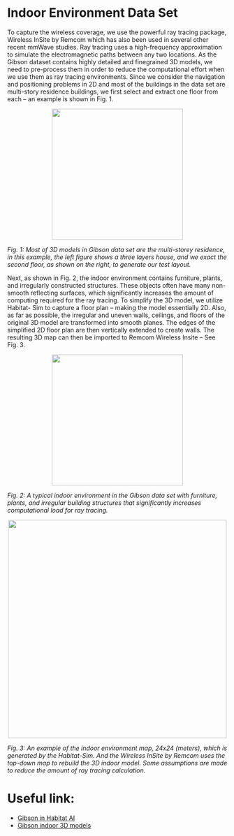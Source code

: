 # Indoor Environment Data Set

To capture the wireless coverage, we use the powerful ray
tracing package, Wireless InSite by Remcom which has
also been used in several other recent mmWave studies. 
Ray tracing uses a high-frequency approximation to
simulate the electromagnetic paths between any two locations.
As the Gibson dataset contains highly detailed and finegrained
3D models, we need to pre-process them in order
to reduce the computational effort when we use them as ray
tracing environments. Since we consider the navigation and
positioning problems in 2D and most of the buildings in the
data set are multi-story residence buildings, we first select and
extract one floor from each – an example is shown in Fig. 1.

<p align="center">
  <img src="https://github.com/nyu-wireless/mmwRobotNav/blob/main/figs/pick_one_floor.png" width="300">
  
  <em>Fig. 1: Most of 3D models in Gibson data set are the multi-storey
residence, in this example, the left figure shows a three layers house,
and we exact the second floor, as shown on the right, to generate our
test layout.</em>
</p>

Next, as shown in Fig. 2, the indoor environment contains
furniture, plants, and irregularly constructed structures. These
objects often have many non-smooth reflecting surfaces, which
significantly increases the amount of computing required for
the ray tracing. To simplify the 3D model, we utilize Habitat-
Sim to capture a floor plan – making the model
essentially 2D. Also, as far as possible, the irregular and
uneven walls, ceilings, and floors of the original 3D model are
transformed into smooth planes. The edges of the simplified
2D floor plan are then vertically extended to create walls. The
resulting 3D map can then be imported to Remcom Wireless
Insite – See Fig. 3.

<p align="center">
  <img src="https://github.com/nyu-wireless/mmwRobotNav/blob/main/figs/room-inside.png" width="300">
  
  <em>Fig. 2: A typical indoor environment in the Gibson data set with
furniture, plants, and irregular building structures that significantly
increases computational load for ray tracing.</em>
</p>
<p align="center">
  <img src="https://github.com/nyu-wireless/mmwRobotNav/blob/main/figs/map_convert.png" width="500">
  
  <em>Fig. 3: An example of the indoor environment map, 24x24 (meters),
which is generated by the Habitat-Sim. And the Wireless InSite
by Remcom uses the top-down map to rebuild the 3D indoor
model. Some assumptions are made to reduce the amount of ray
tracing calculation.</em>
</p>

# Useful link:
* [Gibson in Habitat AI](https://github.com/facebookresearch/habitat-api#data)
* [Gibson indoor 3D models](http://gibsonenv.stanford.edu/database/)
